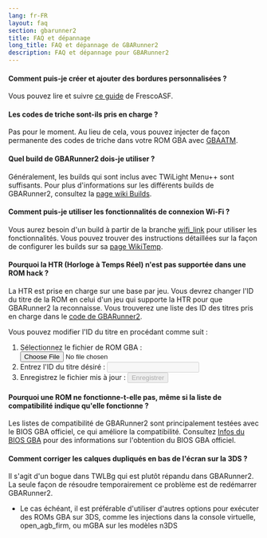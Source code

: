 ```yaml
---
lang: fr-FR
layout: faq
section: gbarunner2
title: FAQ et dépannage
long_title: FAQ et dépannage de GBARunner2
description: FAQ et dépannage pour GBARunner2
---
```


#### Comment puis-je créer et ajouter des bordures personnalisées ?
Vous pouvez lire et suivre [ce guide](https://docs.google.com/document/d/1owjiW-1fHEbokrkK2ZuPFjR2-N9s1dXCCAM3ghWRtxk/edit?usp=sharing) de FrescoASF.

#### Les codes de triche sont-ils pris en charge ?
Pas pour le moment. Au lieu de cela, vous pouvez injecter de façon permanente des codes de triche dans votre ROM GBA avec [GBAATM](https://gbatemp.net/threads/gba-auto-trainer-maker-gbaatm.99334/).

#### Quel build de GBARunner2 dois-je utiliser ?
Généralement, les builds qui sont inclus avec TWiLight Menu++ sont suffisants. Pour plus d'informations sur les différents builds de GBARunner2, consultez la [page wiki Builds](https://wiki.ds-homebrew.com/gbarunner2/builds).

#### Comment puis-je utiliser les fonctionnalités de connexion Wi-Fi ?
Vous aurez besoin d'un build à partir de la branche [wifi_link](https://github.com/Gericom/GBARunner2/tree/wifi_link) pour utiliser les fonctionnalités. Vous pouvez trouver des instructions détaillées sur la façon de configurer les builds sur sa [page WikiTemp](https://wiki.gbatemp.net/wiki/GBARunner2/Link).

#### Pourquoi la HTR (Horloge à Temps Réel) n'est pas supportée dans une ROM hack ?
La HTR est prise en charge sur une base par jeu. Vous devrez changer l'ID du titre de la ROM en celui d'un jeu qui supporte la HTR pour que GBARunner2 la reconnaisse. Vous trouverez une liste des ID des titres pris en charge dans le [code de GBARunner2](https://github.com/Gericom/GBARunner2/blob/master/arm9/source/emu/romGpio.vram.cpp#L14-L61).

Vous pouvez modifier l'ID du titre en procédant comme suit :
1. <label for="file-input" class="form-label">Sélectionnez le fichier de ROM GBA :</label> <input id="file-input" class="form-control mb-2" type="file" onchange="loadRom(this.files[0])" />
1. <label for="file-input" class="form-label">Entrez l'ID du titre désiré :</label> <input id="tid-input" class="form-control mb-2" type="text" maxlength="4" onchange="updateTid(this.value)" disabled />
1. <label for="file-input" class="form-label">Enregistrez le fichier mis à jour :</label> <input id="save" class="btn btn-secondary" type="button" value="Enregistrer" onclick="save()" disabled />

<script src="/assets/js/change-gba-tid.js"></script>

#### Pourquoi une ROM ne fonctionne-t-elle pas, même si la liste de compatibilité indique qu'elle fonctionne ?
Les listes de compatibilité de GBARunner2 sont principalement testées avec le BIOS GBA officiel, ce qui améliore la compatibilité. Consultez [Infos du BIOS GBA](https://wiki.ds-homebrew.com/gbarunner2/bios) pour des informations sur l'obtention du BIOS GBA officiel.

#### Comment corriger les calques dupliqués en bas de l'écran sur la 3DS ?
Il s'agit d'un bogue dans TWLBg qui est plutôt répandu dans GBARunner2. La seule façon de résoudre temporairement ce problème est de redémarrer GBARunner2.
- Le cas échéant, il est préférable d'utiliser d'autres options pour exécuter des ROMs GBA sur 3DS, comme les injections dans la console virtuelle, open_agb_firm, ou mGBA sur les modèles n3DS
